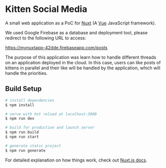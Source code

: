 # Kitten Social Media

A small web application as a PoC for [Nuxt](https://nuxt.com/) 
(A [Vue](https://vuejs.org/) JavaScript framework). 

We used Google Firebase as a database and deployment tool, 
please redirect to the following URL to access:

https://mynuxtapp-42dde.firebaseapp.com/posts

The purpose of this application was learn how to handle 
different threads on an application 
deployed in the cloud. In this case, users can like posts
of kittens in parallel and their like will be handled by the application,
which will handle the priorities.

## Build Setup

```bash
# install dependencies
$ npm install

# serve with hot reload at localhost:3000
$ npm run dev

# build for production and launch server
$ npm run build
$ npm run start

# generate static project
$ npm run generate
```

For detailed explanation on how things work, check out [Nuxt.js docs](https://nuxtjs.org).
